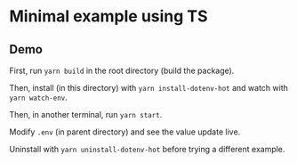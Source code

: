 # Minimal example using TS

## Demo

First, run `yarn build` in the root directory (build the package).

Then, install (in this directory) with `yarn install-dotenv-hot` and watch with `yarn watch-env`.

Then, in another terminal, run `yarn start`.

Modify `.env` (in parent directory) and see the value update live.

Uninstall with `yarn uninstall-dotenv-hot` before trying a different example.
